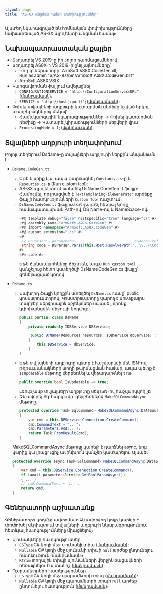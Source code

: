 ```yaml
---
layout: page
title: "AS-8X անցման համար փոփոխություններ"
---
```


Այստեղ նկարագրված են հիմնական փոփոխությունները նախատեսված AS-8X պրոյեկտի անցման համար։

## Նախապատրաստական քայլեր

* Տեղադրել VS 2019-ը իր բոլոր թարմացումներով։ 
* Տեղադրել AS8X-ի VS 2019-ի ընդլայնումները՝
  * Կոդ գեներատորը` ArmSoft.AS8X.CodeGen.dll,  
    Run as admin "$/AS-8X/bin/ArmSoft.AS8X.CodeGen.bat"
  * ArmSoft.AS8X.VSIX
* Կարգավորման ֆայլում ավելացնել
  * `CONFIGURATIONSERVICE = "http://ConfigurationServiceURL";` ([մանրամասն](../../Config_as_struct.md#common-բաժին))։
  * `SERVICE = "http://host[:port]";`([մանրամասն](../../Config_as_struct.md#common-բաժին))։
* Փոխել տվյալների աղբյուրի կատարման ռեժիմը նշված երկու տարբերակներից մեկով՝
  * Համակարգային նկարագրություններ -> Փոխել կատարման ռեժիմը -> Կատարել կիրառությունների սերվերի վրա
  * `ProcessingMode = 1;`([մանրամասն](../Defs/Data.md#շարահյուսություն))

## Տվյալների աղբյուրի տեղափոխում
Բոլոր տեղերում DsName-ը տվյալների աղբյուրի ներքին անվանումն է։

* `DsName.CodeGen.tt`
   * Եթե կարիք կա, ապա թարմացնել `Constants.cs`-ը և `Resources.cs`-ը (Run custom tool)։
   * AS-8X պրոյեկտում ստեղծել DsName.CodeGen.tt ֆայլը։ Համոզվել, որ լրացված է `TextTemplatingFileGenerator` արժեքը ֆայլի հատկությունների `Custom Tool` դաշտում։
   * `DsName.CodeGen.tt` ֆայլում տեղադրել հետյալ կոդը համապատասխան Path-ով, DS Name-ով և  NameSpace-ով.
      ```csharp
      <#@ template debug="false" hostspecific="true" language="C#" #>
      <#@ assembly name="ArmSoft.AS8X.CodeGen" #>
      <#@ import namespace="ArmSoft.AS8X.CodeGen" #>
      <#@ output extension=".cs" #>
      <#
       // DSParser's parameters:                           CodeGen.xml's path,     FileName with Path,           DS Name,   NameSpace
       string code = DSParser.Parse(this.Host.ResolvePath("..\\..\\CodeGen.xml"), "\\DsFolderRelativePath\\DsName.as", "DsName", "NameSpace");
      #>
      <#= code #>
      ```
      Եթե ճանապարհները ճիշտ են, ապա `Run custom tool` կանչելուց հետո կստեղծվի DsName.CodeGen.cs ֆայլը՝ գեներացված կոդով։

* `DsName.cs`
    * Նախորդ ֆայլի կողքին ստեղծել `DsName.cs` դասը՝ public կոնստրուկտորով: Կոնստրուկտորը կարող է մուտքային տարբեր սերվիսային օբյեկտներ սպասել, որոնք կփոխանցվեն միջուկի կողմից։
      ```csharp
      public partial class DsName
      {
          private readonly IDBService DBService;
      
           public DsName(Resources resources, IDBService dbService) : this(resources)
          {
              this.DBService = dbService;
          }
      }
      ```
    * Եթե տվյալների աղբյուրը պետք է հաշվարկվի մեկ ISN-ով, թղթապանակների տողի թարմացման համար, ապա պետք է `IsUpdatable` մեթոդը վերբեռնել և վերադարձնել `true`
      ```csharp
      public override bool IsUpdatable => true;  
      ```
      Լռությամբ տվյալների աղբյուրը մեկ ISN-ով հաշվարկվող չէ։
   * Ձևավորել Sql հարցումը՝ գերբեռնելով `MakeSQLCommandAsync` մեթոդը.
     ```csharp
     protected override Task<SqlCommand> MakeSQLCommandAsync(DataSourceArgs<Param> args, CancellationToken stoppingToken)
     {
         var cmd = this.DBService.Connection.CreateCommand();
         cmd.CommandText = "...";
         cmd.Parameters.Add(...);
         return Task.FromResult(cmd);
     }
     ```
    MakeSQLCommandAsync մեթոդը կարելի է դարձնել async, երբ կարիք կա լրացուցիչ ասինխրոն կանչեր կատարելու։ Այսպես՝
    ```csharp
    protected override async Task<SqlCommand> MakeSQLCommandAsync(DataSourceArgs<Param> args, CancellationToken stoppingToken)
    {
        var cmd = this.DBService.Connection.CreateCommand();
        if (await parametersService.GetBoolParamAsync())
        { ... }
        // cmd.CommandText = "...";
        return cmd;
    }
    ```


## Գեներատորի աշխատանք 
Գեներատորի կողմից ավտոմատ ձևավորվող կոդը կարելի է փոփոխել սկրիպտում տվյալների աղբյուրի նկարագրությունում հետևյալ հատկությունները միացնելով։
* Սյունակների հատկություններ
    * `CSType` C# կոդի մեջ սյունակի տիպ ([մանրամասն](../column.md#շարահյուսություն))։
    * `Nullable` C# կոդի մեջ սյունակի տիպի `null` արժեք ընդունելու հատկություն ([մանրամասն](../column.md#շարահյուսություն))։
    * `RTrim` տողային տիպի սյունակների վերջին բացակների հեռացնելու հայտանիշ ([մանրամասն](../column.md#շարահյուսություն))։
* Պարամետրերի հատկություններ
    * `CSType` C# կոդի մեջ պարամետրի տիպ ([մանրամասն](../Param.md#շարահյուսություն))։
    * `Nullable` C# կոդի մեջ պարամետրի տիպի `null` արժեք ընդունելու հատկություն ([մանրամասն](../Param.md#շարահյուսություն))։